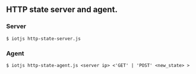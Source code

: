 ## HTTP state server and agent.

### Server
```
$ iotjs http-state-server.js
```


### Agent
```
$ iotjs http-state-agent.js <server ip> <'GET' | 'POST' <new_state> >
```

